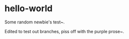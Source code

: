 # hello-world
Some random newbie's test~.

Edited to test out branches, piss off with the purple prose~.
